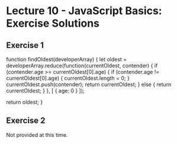 # Lecture 10 - JavaScript Basics: Exercise Solutions

## Exercise 1

function findOldest(developerArray) {
  let oldest = developerArray.reduce(function(currentOldest, contender) {
    if (contender.age >= currentOldest[0].age) {
      if (contender.age != currentOldest[0].age) {
        currentOldest.length = 0;
      }
      currentOldest.push(contender);
      return currentOldest;
    }
    else {
      return currentOldest;
    }
  }, [ { age: 0 } ]);

  return oldest;
}

## Exercise 2

Not provided at this time.